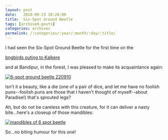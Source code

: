 ```yaml
---
layout: post
date:	2010-09-23 18:28:00
title:  Six-Spot Ground Beetle
tags: [archived-posts]
categories: archives
permalink: /:categories/:year/:month/:day/:title/
---
```

I had seen the Six-Spot Ground Beetle for the first time on the

<a href="http://deponti.livejournal.com/692295.html"> bngbirds outing to Kalkere </a>

and at Bandipur, in the forest, I was pleased to make its acquaintance again:


<a href="http://s835.photobucket.com/albums/zz275/dffrntpx/?action=view&current=IMG_3255.jpg" target="_blank"><img src="http://i835.photobucket.com/albums/zz275/dffrntpx/IMG_3255.jpg" border="0" alt="6-spot ground beetle 220910"></a>

Isn't it a beauty, like a die (one of a pair of dice, and let me have no foolish puns--foolish puns are those that I haven't thought of myself--about Paradise!) that's sprouted legs?

Ah, but do not be careless with this creature, for it can deliver a nasty bite...here's a closeup of those mandibles:


<a href="http://s835.photobucket.com/albums/zz275/dffrntpx/?action=view&current=IMG_3253.jpg" target="_blank"><img src="http://i835.photobucket.com/albums/zz275/dffrntpx/IMG_3253.jpg" border="0" alt="mandibles of 6 spot beetle"></a>

So...no biting humour for this one!
